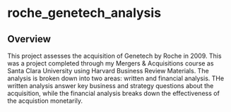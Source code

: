 # roche_genetech_analysis

## Overview 

This project assesses the acquisition of Genetech by Roche in 2009. This was a project completed through my Mergers &amp; Acquisitions course as Santa Clara University using Harvard Business Review Materials. The analysis is broken down into two areas: written and financial analysis. THe written analysis answer key business and strategy questions about the acquisition, while the financial analysis breaks down the effectiveness of the acquistion monetarily. 
